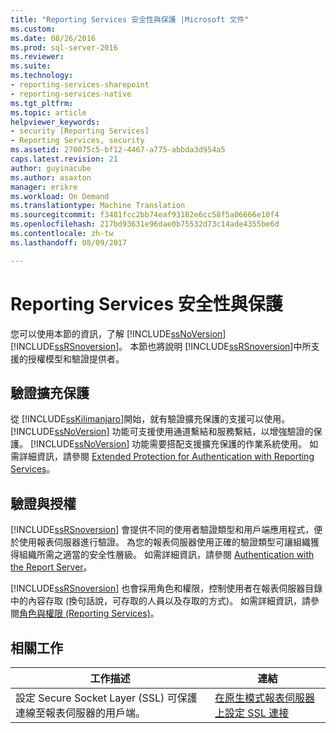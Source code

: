 ```yaml
---
title: "Reporting Services 安全性與保護 |Microsoft 文件"
ms.custom: 
ms.date: 08/26/2016
ms.prod: sql-server-2016
ms.reviewer: 
ms.suite: 
ms.technology:
- reporting-services-sharepoint
- reporting-services-native
ms.tgt_pltfrm: 
ms.topic: article
helpviewer_keywords:
- security [Reporting Services]
- Reporting Services, security
ms.assetid: 270075c5-bf12-4467-a775-abbda3d954a5
caps.latest.revision: 21
author: guyinacube
ms.author: asaxton
manager: erikre
ms.workload: On Demand
ms.translationtype: Machine Translation
ms.sourcegitcommit: f3481fcc2bb74eaf93182e6cc58f5a06666e10f4
ms.openlocfilehash: 217bd93631e96dae0b75532d73c14ade4355be6d
ms.contentlocale: zh-tw
ms.lasthandoff: 08/09/2017

---
```

# <a name="reporting-services-security-and-protection"></a>Reporting Services 安全性與保護
  您可以使用本節的資訊，了解 [!INCLUDE[ssNoVersion](../../includes/ssnoversion-md.md)][!INCLUDE[ssRSnoversion](../../includes/ssrsnoversion-md.md)]。 本節也將說明 [!INCLUDE[ssRSnoversion](../../includes/ssrsnoversion-md.md)]中所支援的授權模型和驗證提供者。  
  
## <a name="extended-protection-for-authentication"></a>驗證擴充保護  
 從 [!INCLUDE[ssKilimanjaro](../../includes/sskilimanjaro-md.md)]開始，就有驗證擴充保護的支援可以使用。 [!INCLUDE[ssNoVersion](../../includes/ssnoversion-md.md)] 功能可支援使用通道繫結和服務繫結，以增強驗證的保護。 [!INCLUDE[ssNoVersion](../../includes/ssnoversion-md.md)] 功能需要搭配支援擴充保護的作業系統使用。 如需詳細資訊，請參閱 [Extended Protection for Authentication with Reporting Services](../../reporting-services/security/extended-protection-for-authentication-with-reporting-services.md)。  
  
## <a name="authentication-and-authorization"></a>驗證與授權  
 [!INCLUDE[ssRSnoversion](../../includes/ssrsnoversion-md.md)] 會提供不同的使用者驗證類型和用戶端應用程式，便於使用報表伺服器進行驗證。 為您的報表伺服器使用正確的驗證類型可讓組織獲得組織所需之適當的安全性層級。 如需詳細資訊，請參閱 [Authentication with the Report Server](../../reporting-services/security/authentication-with-the-report-server.md)。  
  
 [!INCLUDE[ssRSnoversion](../../includes/ssrsnoversion-md.md)] 也會採用角色和權限，控制使用者在報表伺服器目錄中的內容存取 (換句話說，可存取的人員以及存取的方式)。 如需詳細資訊，請參閱[角色與權限 &#40;Reporting Services&#41;](../../reporting-services/security/roles-and-permissions-reporting-services.md)。  
  
## <a name="related-tasks"></a>相關工作  
  
|工作描述|連結|  
|-----------------------|-----------|  
|設定 Secure Socket Layer (SSL) 可保護連線至報表伺服器的用戶端。|[在原生模式報表伺服器上設定 SSL 連接](../../reporting-services/security/configure-ssl-connections-on-a-native-mode-report-server.md)|  
  
  

